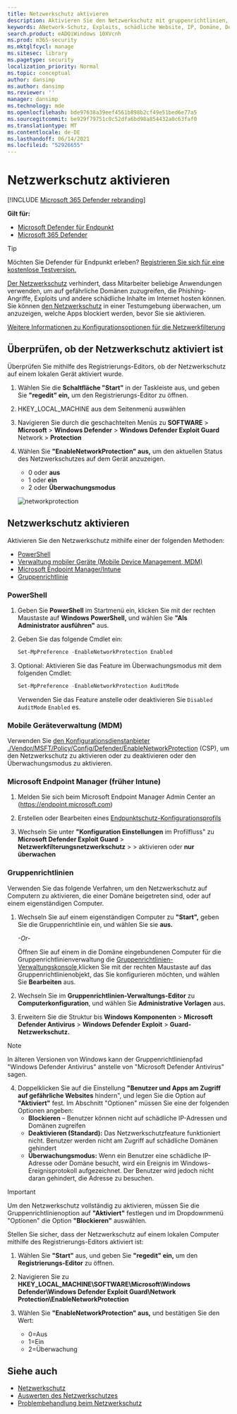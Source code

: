 ```yaml
---
title: Netzwerkschutz aktivieren
description: Aktivieren Sie den Netzwerkschutz mit gruppenrichtlinien, PowerShell oder Mobile Device Management and Configuration Manager.
keywords: ANetwork-Schutz, Exploits, schädliche Website, IP, Domäne, Domänen, aktivieren, aktivieren
search.product: eADQiWindows 10XVcnh
ms.prod: m365-security
ms.mktglfcycl: manage
ms.sitesec: library
ms.pagetype: security
localization_priority: Normal
ms.topic: conceptual
author: dansimp
ms.author: dansimp
ms.reviewer: ''
manager: dansimp
ms.technology: mde
ms.openlocfilehash: bde97638a39eef4561b898b2cf49e51bed6e77a5
ms.sourcegitcommit: be929f79751c0c52dfa6bd98a854432a0c63faf0
ms.translationtype: MT
ms.contentlocale: de-DE
ms.lasthandoff: 06/14/2021
ms.locfileid: "52926655"
---
```

# <a name="turn-on-network-protection"></a>Netzwerkschutz aktivieren

[!INCLUDE [Microsoft 365 Defender rebranding](../../includes/microsoft-defender.md)]

**Gilt für:**
- [Microsoft Defender für Endpunkt](https://go.microsoft.com/fwlink/p/?linkid=2154037)
- [Microsoft 365 Defender](https://go.microsoft.com/fwlink/?linkid=2118804)

> [!TIP]
> Möchten Sie Defender für Endpunkt erleben? [Registrieren Sie sich für eine kostenlose Testversion.](https://www.microsoft.com/microsoft-365/windows/microsoft-defender-atp?ocid=docs-wdatp-assignaccess-abovefoldlink)

[Der Netzwerkschutz](network-protection.md) verhindert, dass Mitarbeiter beliebige Anwendungen verwenden, um auf gefährliche Domänen zuzugreifen, die Phishing-Angriffe, Exploits und andere schädliche Inhalte im Internet hosten können. Sie können [den Netzwerkschutz](evaluate-network-protection.md) in einer Testumgebung überwachen, um anzuzeigen, welche Apps blockiert werden, bevor Sie sie aktivieren.

[Weitere Informationen zu Konfigurationsoptionen für die Netzwerkfilterung](/mem/intune/protect/endpoint-protection-windows-10#network-filtering)

## <a name="check-if-network-protection-is-enabled"></a>Überprüfen, ob der Netzwerkschutz aktiviert ist

Überprüfen Sie mithilfe des Registrierungs-Editors, ob der Netzwerkschutz auf einem lokalen Gerät aktiviert wurde.

1. Wählen Sie die **Schaltfläche "Start"** in der Taskleiste aus, und geben Sie **"regedit" ein,** um den Registrierungs-Editor zu öffnen.

2. HKEY_LOCAL_MACHINE  aus dem Seitenmenü auswählen

3. Navigieren Sie durch die geschachtelten Menüs zu **SOFTWARE**  >  **Microsoft**  >  **Windows Defender**  >  **Windows Defender Exploit Guard** Network  >  **Protection**

4. Wählen Sie **"EnableNetworkProtection" aus,** um den aktuellen Status des Netzwerkschutzes auf dem Gerät anzuzeigen.

    * 0 oder **aus**
    * 1 oder **ein**
    * 2 oder **Überwachungsmodus**
    
    ![networkprotection](https://user-images.githubusercontent.com/3296790/95341270-b738b280-08d3-11eb-84a0-16abb140c9fd.PNG)

## <a name="enable-network-protection"></a>Netzwerkschutz aktivieren

Aktivieren Sie den Netzwerkschutz mithilfe einer der folgenden Methoden:

* [PowerShell](#powershell)
* [Verwaltung mobiler Geräte (Mobile Device Management, MDM)](#mobile-device-management-mdm)
* [Microsoft Endpoint Manager/Intune](#microsoft-endpoint-manager-formerly-intune)
* [Gruppenrichtlinie](#group-policy)

### <a name="powershell"></a>PowerShell

1. Geben Sie **PowerShell** im Startmenü ein, klicken Sie mit der rechten Maustaste auf **Windows PowerShell,** und wählen Sie **"Als Administrator ausführen"** aus.
2. Geben Sie das folgende Cmdlet ein:

    ```PowerShell
    Set-MpPreference -EnableNetworkProtection Enabled
    ```

3. Optional: Aktivieren Sie das Feature im Überwachungsmodus mit dem folgenden Cmdlet:

    ```PowerShell
    Set-MpPreference -EnableNetworkProtection AuditMode
    ```

    Verwenden Sie das Feature anstelle oder deaktivieren Sie `Disabled` `AuditMode` `Enabled` es.

### <a name="mobile-device-management-mdm"></a>Mobile Geräteverwaltung (MDM)

Verwenden Sie [den Konfigurationsdienstanbieter ./Vendor/MSFT/Policy/Config/Defender/EnableNetworkProtection](/windows/client-management/mdm/policy-csp-defender) (CSP), um den Netzwerkschutz zu aktivieren oder zu deaktivieren oder den Überwachungsmodus zu aktivieren.

### <a name="microsoft-endpoint-manager-formerly-intune"></a>Microsoft Endpoint Manager (früher Intune)

1. Melden Sie sich beim Microsoft Endpoint Manager Admin Center an (https://endpoint.microsoft.com)

2. Erstellen oder Bearbeiten eines [Endpunktschutz-Konfigurationsprofils](/mem/intune/protect/endpoint-protection-configure)

3. Wechseln Sie unter **"Konfiguration Einstellungen** im Profilfluss" zu **Microsoft Defender Exploit Guard**  >  **Netzwerkfilterungsnetzwerkschutz**  >    >   aktivieren oder **nur überwachen**

### <a name="group-policy"></a>Gruppenrichtlinien

Verwenden Sie das folgende Verfahren, um den Netzwerkschutz auf Computern zu aktivieren, die einer Domäne beigetreten sind, oder auf einem eigenständigen Computer.

1. Wechseln Sie auf einem eigenständigen Computer zu **"Start",** geben Sie die Gruppenrichtlinie ein, und wählen Sie sie **aus.**

    *-Or-*

    Öffnen Sie auf einem in die Domäne eingebundenen Computer für die Gruppenrichtlinienverwaltung die [Gruppenrichtlinien-Verwaltungskonsole,](https://technet.microsoft.com/library/cc731212.aspx)klicken Sie mit der rechten Maustaste auf das Gruppenrichtlinienobjekt, das Sie konfigurieren möchten, und wählen Sie **Bearbeiten** aus.

2. Wechseln Sie im **Gruppenrichtlinien-Verwaltungs-Editor** zu **Computerkonfiguration**, und wählen Sie **Administrative Vorlagen** aus.

3. Erweitern Sie die Struktur bis **Windows Komponenten**  >  **Microsoft Defender Antivirus**  >  **Windows Defender Exploit**  >  **Guard-Netzwerkschutz.**

> [!NOTE]
> In älteren Versionen von Windows kann der Gruppenrichtlinienpfad "Windows Defender Antivirus" anstelle von "Microsoft Defender Antivirus" sagen.

4. Doppelklicken Sie auf die Einstellung **"Benutzer und Apps am Zugriff auf gefährliche Websites** hindern", und legen Sie die Option auf **"Aktiviert"** fest. Im Abschnitt "Optionen" müssen Sie eine der folgenden Optionen angeben:
    * **Blockieren** – Benutzer können nicht auf schädliche IP-Adressen und Domänen zugreifen
    * **Deaktivieren (Standard):** Das Netzwerkschutzfeature funktioniert nicht. Benutzer werden nicht am Zugriff auf schädliche Domänen gehindert
    * **Überwachungsmodus:** Wenn ein Benutzer eine schädliche IP-Adresse oder Domäne besucht, wird ein Ereignis im Windows-Ereignisprotokoll aufgezeichnet. Der Benutzer wird jedoch nicht daran gehindert, die Adresse zu besuchen.

> [!IMPORTANT]
> Um den Netzwerkschutz vollständig zu aktivieren, müssen Sie die Gruppenrichtlinienoption auf **"Aktiviert"** festlegen und im Dropdownmenü "Optionen" die Option **"Blockieren"** auswählen.

Stellen Sie sicher, dass der Netzwerkschutz auf einem lokalen Computer mithilfe des Registrierungs-Editors aktiviert ist:

1. Wählen Sie **"Start"** aus, und geben Sie **"regedit" ein,** um den **Registrierungs-Editor** zu öffnen.

2. Navigieren Sie zu **HKEY_LOCAL_MACHINE\SOFTWARE\Microsoft\Windows Defender\Windows Defender Exploit Guard\Network Protection\EnableNetworkProtection**

3. Wählen Sie **"EnableNetworkProtection" aus,** und bestätigen Sie den Wert:
   * 0=Aus
   * 1=Ein
   * 2=Überwachung

## <a name="see-also"></a>Siehe auch

* [Netzwerkschutz](network-protection.md)
* [Auswerten des Netzwerkschutzes](evaluate-network-protection.md)
* [Problembehandlung beim Netzwerkschutz](troubleshoot-np.md)
